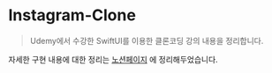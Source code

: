 # Instagram-Clone
> Udemy에서 수강한 SwiftUI를 이용한 클론코딩 강의 내용을 정리합니다.

자세한 구현 내용에 대한 정리는 [노션페이지](https://discovered-rate-18a.notion.site/Instagram-Clone-1dce4e6c99d3416496fccc7eb2ed6c8c?pvs=4) 에 정리해두었습니다.
